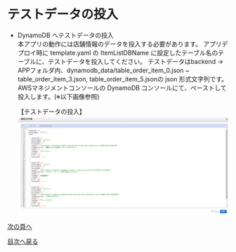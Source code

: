 # テストデータの投入
- DynamoDB へテストデータの投入  
  本アプリの動作には店舗情報のデータを投入する必要があります。
  アプリデプロイ時に template.yaml の ItemListDBName に設定したテーブル名のテーブルに、テストデータを投入してください。
  テストデータはbackend -> APPフォルダ内、dynamodb_data/table_order_item_0.json ~ table_order_item_3.json, table_order_item_5.jsonの json 形式文字列です。
  AWSマネジメントコンソールの DynamoDB コンソールにて、ペーストして投入します。(※以下画像参照)  
  
  【テストデータの投入】
  ![データの投入画像](images/test-data-charge.png)

[次の頁へ](validation.md)

[目次へ戻る](../README.md)